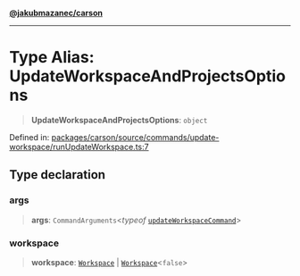 [**@jakubmazanec/carson**](../README.md)

---

# Type Alias: UpdateWorkspaceAndProjectsOptions

> **UpdateWorkspaceAndProjectsOptions**: `object`

Defined in:
[packages/carson/source/commands/update-workspace/runUpdateWorkspace.ts:7](https://github.com/jakubmazanec/tools/blob/7c5f40d811171692b72a47160bc33d644201b16a/packages/carson/source/commands/update-workspace/runUpdateWorkspace.ts#L7)

## Type declaration

### args

> **args**: `CommandArguments`\<_typeof_
> [`updateWorkspaceCommand`](../variables/updateWorkspaceCommand.md)\>

### workspace

> **workspace**: [`Workspace`](../classes/Workspace.md) \|
> [`Workspace`](../classes/Workspace.md)\<`false`\>
